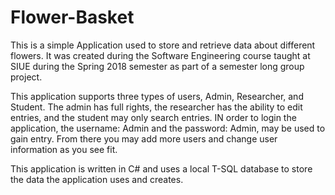 # Flower-Basket
This is a simple Application used to store and retrieve data about different flowers. It was created during the Software Engineering course taught at SIUE during the Spring 2018 semester as part of a semester long group project.

This application supports three types of users, Admin, Researcher, and Student. The admin has full rights, the researcher has the ability to edit entries, and the student may only search entries. IN order to login the application, the username: Admin and the password: Admin, may be used to gain entry. From there you may add more users and change user information as you see fit. 

This application is written in C# and uses a local T-SQL database to store the data the application uses and creates.
